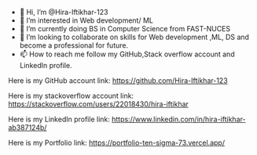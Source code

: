 - 👋 Hi, I’m @Hira-Iftikhar-123
- 👀 I’m interested in Web development/ ML
- 🌱 I’m currently doing BS in Computer Science from FAST-NUCES
- 💞️ I’m looking to collaborate on skills for Web development ,ML, DS and become a professional for future.
- 📫 How to reach me follow my GitHub,Stack overflow account and LinkedIn profile.
  
Here is my GitHub account link: https://github.com/Hira-Iftikhar-123

Here is my stackoverflow account link: https://stackoverflow.com/users/22018430/hira-iftikhar

Here is my LinkedIn profile link: https://www.linkedin.com/in/hira-iftikhar-ab387124b/

Here is my Portfolio link: https://portfolio-ten-sigma-73.vercel.app/

<!---
Hira-Iftikhar-123/Hira-Iftikhar-123 is a ✨ special ✨ repository because its `README.md` (this file) appears on your GitHub profile.
You can click the Preview link to take a look at your changes.
--->

